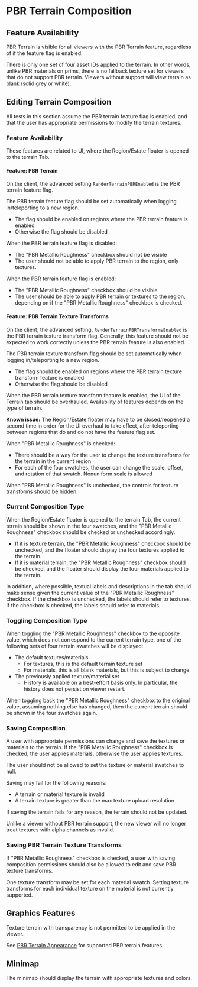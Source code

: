 # PBR Terrain Composition

## Feature Availability

PBR Terrain is visible for all viewers with the PBR Terrain feature, regardless of if the feature flag is enabled.

There is only one set of four asset IDs applied to the terrain. In other words, unlike PBR materials on prims, there is no fallback texture set for viewers that do not support PBR terrain. Viewers without support will view terrain as blank (solid grey or white).

## Editing Terrain Composition

All tests in this section assume the PBR terrain feature flag is enabled, and that the user has appropriate permissions to modify the terrain textures.

### Feature Availability

These features are related to UI, where the Region/Estate floater is opened to the terrain Tab.

#### Feature: PBR Terrain

On the client, the advanced setting `RenderTerrainPBREnabled` is the PBR terrain feature flag.

The PBR terrain feature flag should be set automatically when logging in/teleporting to a new region.

- The flag should be enabled on regions where the PBR terrain feature is enabled
- Otherwise the flag should be disabled

When the PBR terrain feature flag is disabled:

- The "PBR Metallic Roughness" checkbox should not be visible
- The user should not be able to apply PBR terrain to the region, only textures.

When the PBR terrain feature flag is enabled:

- The "PBR Metallic Roughness" checkbox should be visible
- The user should be able to apply PBR terrain or textures to the region, depending on if the "PBR Metallic Roughness" checkbox is checked.

#### Feature: PBR Terrain Texture Transforms

On the client, the advanced setting, `RenderTerrainPBRTransformsEnabled` is the PBR terrain texture transform flag. Generally, this feature should not be expected to work correctly unless the PBR terrain feature is also enabled.

The PBR terrain texture transform flag should be set automatically when logging in/teleporting to a new region.

- The flag should be enabled on regions where the PBR terrain texture transform feature is enabled
- Otherwise the flag should be disabled

When the PBR terrain texture transform feature is enabled, the UI of the Terrain tab should be overhauled. Availability of features depends on the type of terrain.

**Known issue:** The Region/Estate floater may have to be closed/reopened a second time in order for the UI overhaul to take effect, after teleporting between regions that do and do not have the feature flag set.

When "PBR Metallic Roughness" is checked:

- There should be a way for the user to change the texture transforms for the terrain in the current region
- For each of the four swatches, the user can change the scale, offset, and rotation of that swatch. Nonuniform scale is allowed

When "PBR Metallic Roughness" is unchecked, the controls for texture transforms should be hidden.

### Current Composition Type

When the Region/Estate floater is opened to the terrain Tab, the current terrain should be shown in the four swatches, and the "PBR Metallic Roughness" checkbox should be checked or unchecked accordingly.

- If it is texture terrain, the "PBR Metallic Roughness" checkbox should be unchecked, and the floater should display the four textures applied to the terrain.
- If it is material terrain, the "PBR Metallic Roughness" checkbox should be checked, and the floater should display the four materials applied to the terrain.

In addition, where possible, textual labels and descriptions in the tab should make sense given the current value of the "PBR Metallic Roughness" checkbox. If the checkbox is unchecked, the labels should refer to textures. If the checkbox is checked, the labels should refer to materials.

### Toggling Composition Type

When toggling the "PBR Metallic Roughness" checkbox to the opposite value, which does not correspond to the current terrain type, one of the following sets of four terrain swatches will be displayed:

- The default textures/materials
    - For textures, this is the default terrain texture set
    - For materials, this is all blank materials, but this is subject to change
- The previously applied texture/material set
    - History is available on a best-effort basis only. In particular, the history does not persist on viewer restart.

When toggling back the "PBR Metallic Roughness" checkbox to the original value, assuming nothing else has changed, then the current terrain should be shown in the four swatches again.

### Saving Composition

A user with appropriate permissions can change and save the textures or materials to the terrain. If the "PBR Metallic Roughness" checkbox is checked, the user applies materials, otherwise the user applies textures.

The user should not be allowed to set the texture or material swatches to null.

Saving may fail for the following reasons:

- A terrain or material texture is invalid
- A terrain texture is greater than the max texture upload resolution

If saving the terrain fails for any reason, the terrain should not be updated.

Unlike a viewer without PBR terrain support, the new viewer will no longer treat textures with alpha channels as invalid.

### Saving PBR Terrain Texture Transforms

If "PBR Metallic Roughness" checkbox is checked, a user with saving composition permissions should also be allowed to edit and save PBR texture transforms.

One texture transform may be set for each material swatch. Setting texture transforms for each individual texture on the material is not currently supported.

## Graphics Features

Texture terrain with transparency is not permitted to be applied in the viewer.

See [PBR Terrain Appearance](./pbr_terrain_appearance.md) for supported PBR terrain features.

## Minimap

The minimap should display the terrain with appropriate textures and colors.
